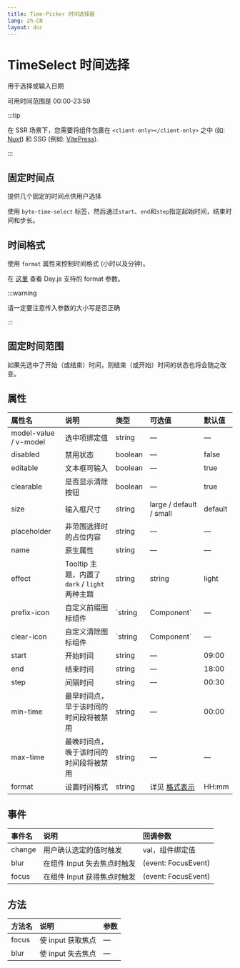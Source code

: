 ```yaml
---
title: Time-Picker 时间选择器
lang: zh-CN
layout: doc
---
```


<script setup>
import BasicComp from "../examples/time-select/01_basic.vue";
import FormatComp from "../examples/time-select/02_format.vue";
import RangeComp from "../examples/time-select/03_time-range.vue";
</script>

# TimeSelect 时间选择

用于选择或输入日期

可用时间范围是 00:00-23:59

:::tip

在 SSR 场景下，您需要将组件包裹在 `<client-only></client-only>` 之中 (如: [Nuxt](https://nuxt.com/v3)) 和 SSG (例如: [VitePress](https://vitepress.vuejs.org/)).

:::

## 固定时间点

提供几个固定的时间点供用户选择

使用 `byte-time-select` 标签，然后通过`start`、`end`和`step`指定起始时间，结束时间和步长。

<CodePreview comp-name="time-select" demo-name="01_basic" demo-type="docs">
  <ClientOnly>
    <BasicComp />
  </ClientOnly>
</CodePreview>

## 时间格式

使用 `format` 属性来控制时间格式 (小时以及分钟)。

在 [这里](https://day.js.org/docs/zh-CN/display/format) 查看 Day.js 支持的 format 参数。

:::warning

请一定要注意传入参数的大小写是否正确

:::

<CodePreview comp-name="time-select" demo-name="02_format" demo-type="docs">
  <ClientOnly>
    <FormatComp />
  </ClientOnly>
</CodePreview>

## 固定时间范围

如果先选中了开始（或结束）时间，则结束（或开始）时间的状态也将会随之改变。

<CodePreview comp-name="time-select" demo-name="03_range" demo-type="docs">
  <ClientOnly>
    <RangeComp />
  </ClientOnly>
</CodePreview>

## 属性

| 属性名                | 说明                                           | 类型                 | 可选值                                                       | 默认值      |
| :-------------------- | :--------------------------------------------- | :------------------- | :----------------------------------------------------------- | :---------- |
| model-value / v-model | 选中项绑定值                                   | string               | —                                                            | —           |
| disabled              | 禁用状态                                       | boolean              | —                                                            | false       |
| editable              | 文本框可输入                                   | boolean              | —                                                            | true        |
| clearable             | 是否显示清除按钮                               | boolean              | —                                                            | true        |
| size                  | 输入框尺寸                                     | string               | large / default / small                                      | default     |
| placeholder           | 非范围选择时的占位内容                         | string               | —                                                            | —           |
| name                  | 原生属性                                       | string               | —                                                            | —           |
| effect                | Tooltip 主题，内置了 `dark` / `light` 两种主题 | string               | string                                                       | light       |
| prefix-icon           | 自定义前缀图标组件                             | `string | Component` | —                                                            | Clock       |
| clear-icon            | 自定义清除图标组件                             | `string | Component` | —                                                            | CircleClose |
| start                 | 开始时间                                       | string               | —                                                            | 09:00       |
| end                   | 结束时间                                       | string               | —                                                            | 18:00       |
| step                  | 间隔时间                                       | string               | —                                                            | 00:30       |
| min-time              | 最早时间点，早于该时间的时间段将被禁用         | string               | —                                                            | 00:00       |
| max-time              | 最晚时间点，晚于该时间的时间段将被禁用         | string               | —                                                            | —           |
| format                | 设置时间格式                                   | string               | 详见 [格式表示](https://day.js.org/docs/en/display/format#list-of-all-available-formats) | HH:mm       |

## 事件

| 事件名 | 说明                        | 回调参数            |
| :----- | :-------------------------- | :------------------ |
| change | 用户确认选定的值时触发      | val，组件绑定值     |
| blur   | 在组件 Input 失去焦点时触发 | (event: FocusEvent) |
| focus  | 在组件 Input 获得焦点时触发 | (event: FocusEvent) |

## 方法

| 方法名 | 说明              | 参数 |
| :----- | :---------------- | :--- |
| focus  | 使 input 获取焦点 | —    |
| blur   | 使 input 失去焦点 | —    |
